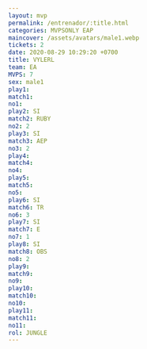 ```yaml
---
layout: mvp
permalink: /entrenador/:title.html
categories: MVPSONLY EAP
maincover: /assets/avatars/male1.webp
tickets: 2
date: 2020-08-29 10:29:20 +0700
title: VYLERL
team: EA
MVPS: 7
sex: male1
play1: 
match1: 
no1: 
play2: SI
match2: RUBY
no2: 2
play3: SI
match3: AEP
no3: 2
play4: 
match4: 
no4: 
play5: 
match5: 
no5: 
play6: SI
match6: TR
no6: 3
play7: SI
match7: E
no7: 1
play8: SI
match8: OBS
no8: 2
play9: 
match9: 
no9: 
play10: 
match10: 
no10: 
play11: 
match11: 
no11: 
rol: JUNGLE
---
```

